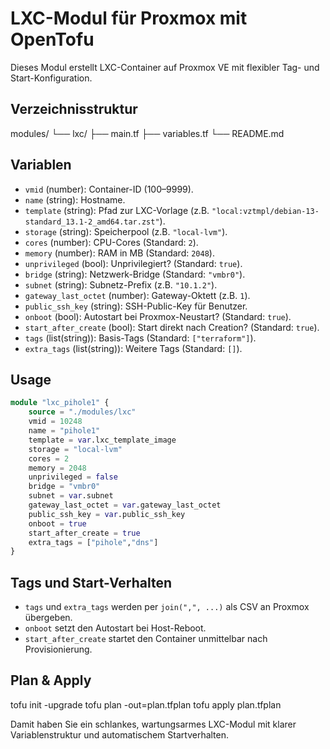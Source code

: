 # LXC-Modul für Proxmox mit OpenTofu

Dieses Modul erstellt LXC-Container auf Proxmox VE mit flexibler Tag- und Start-Konfiguration.

## Verzeichnisstruktur

modules/
└── lxc/
├── main.tf
├── variables.tf
└── README.md


## Variablen

- `vmid` (number): Container-ID (100–9999).
- `name` (string): Hostname.
- `template` (string): Pfad zur LXC-Vorlage (z.B. `"local:vztmpl/debian-13-standard_13.1-2_amd64.tar.zst"`).
- `storage` (string): Speicherpool (z.B. `"local-lvm"`).
- `cores` (number): CPU-Cores (Standard: `2`).
- `memory` (number): RAM in MB (Standard: `2048`).
- `unprivileged` (bool): Unprivilegiert? (Standard: `true`).
- `bridge` (string): Netzwerk-Bridge (Standard: `"vmbr0"`).
- `subnet` (string): Subnetz-Prefix (z.B. `"10.1.2"`).
- `gateway_last_octet` (number): Gateway-Oktett (z.B. `1`).
- `public_ssh_key` (string): SSH-Public-Key für Benutzer.
- `onboot` (bool): Autostart bei Proxmox-Neustart? (Standard: `true`).
- `start_after_create` (bool): Start direkt nach Creation? (Standard: `true`).
- `tags` (list(string)): Basis-Tags (Standard: `["terraform"]`).
- `extra_tags` (list(string)): Weitere Tags (Standard: `[]`).

## Usage

```tf
module "lxc_pihole1" {
    source = "./modules/lxc"
    vmid = 10248
    name = "pihole1"
    template = var.lxc_template_image
    storage = "local-lvm"
    cores = 2
    memory = 2048
    unprivileged = false
    bridge = "vmbr0"
    subnet = var.subnet
    gateway_last_octet = var.gateway_last_octet
    public_ssh_key = var.public_ssh_key
    onboot = true
    start_after_create = true
    extra_tags = ["pihole","dns"]
}
```

## Tags und Start-Verhalten

- `tags` und `extra_tags` werden per `join(",", ...)` als CSV an Proxmox übergeben.
- `onboot` setzt den Autostart bei Host-Reboot.
- `start_after_create` startet den Container unmittelbar nach Provisionierung.

## Plan & Apply

tofu init -upgrade
tofu plan -out=plan.tfplan
tofu apply plan.tfplan


Damit haben Sie ein schlankes, wartungsarmes LXC-Modul mit klarer Variablenstruktur und automatischem Startverhalten.
